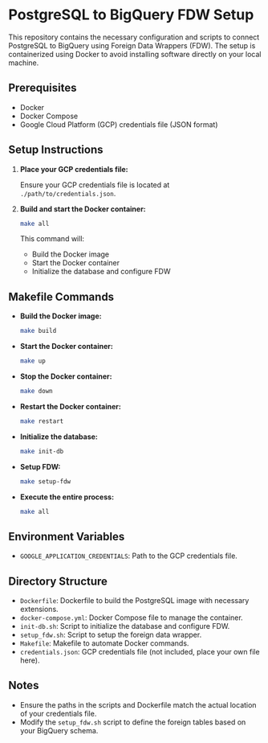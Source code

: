 # PostgreSQL to BigQuery FDW Setup

This repository contains the necessary configuration and scripts to connect PostgreSQL to BigQuery using Foreign Data Wrappers (FDW). The setup is containerized using Docker to avoid installing software directly on your local machine.

## Prerequisites

- Docker
- Docker Compose
- Google Cloud Platform (GCP) credentials file (JSON format)

## Setup Instructions

1. **Place your GCP credentials file:**

    Ensure your GCP credentials file is located at `./path/to/credentials.json`.

2. **Build and start the Docker container:**

    ```bash
    make all
    ```

    This command will:
    - Build the Docker image
    - Start the Docker container
    - Initialize the database and configure FDW

## Makefile Commands

- **Build the Docker image:**

    ```bash
    make build
    ```

- **Start the Docker container:**

    ```bash
    make up
    ```

- **Stop the Docker container:**

    ```bash
    make down
    ```

- **Restart the Docker container:**

    ```bash
    make restart
    ```

- **Initialize the database:**

    ```bash
    make init-db
    ```

- **Setup FDW:**

    ```bash
    make setup-fdw
    ```

- **Execute the entire process:**

    ```bash
    make all
    ```

## Environment Variables

- `GOOGLE_APPLICATION_CREDENTIALS`: Path to the GCP credentials file.

## Directory Structure

- `Dockerfile`: Dockerfile to build the PostgreSQL image with necessary extensions.
- `docker-compose.yml`: Docker Compose file to manage the container.
- `init-db.sh`: Script to initialize the database and configure FDW.
- `setup_fdw.sh`: Script to setup the foreign data wrapper.
- `Makefile`: Makefile to automate Docker commands.
- `credentials.json`: GCP credentials file (not included, place your own file here).

## Notes

- Ensure the paths in the scripts and Dockerfile match the actual location of your credentials file.
- Modify the `setup_fdw.sh` script to define the foreign tables based on your BigQuery schema.
